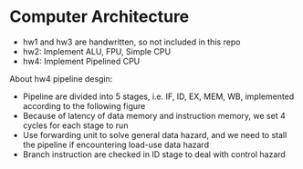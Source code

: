 # Computer Architecture

* hw1 and hw3 are handwritten, so not included in this repo
* hw2: Implement ALU, FPU, Simple CPU
* hw4: Implement Pipelined CPU

About hw4 pipeline desgin:
* Pipeline are divided into 5 stages, i.e. IF, ID, EX, MEM, WB, implemented according to the following figure
* Because of latency of data memory and instruction memory, we set 4 cycles for each stage to run
* Use forwarding unit to solve general data hazard, and we need to stall the pipeline if encountering load-use data hazard
* Branch instruction are checked in ID stage to deal with control hazard
